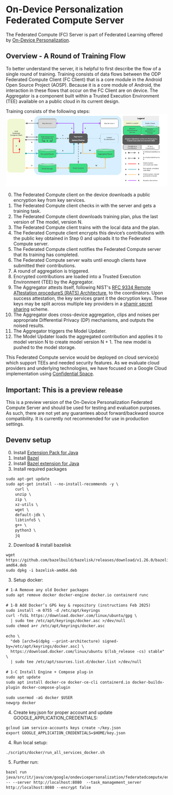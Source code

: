 # On-Device Personalization Federated Compute Server

The Federated Compute (FC) Server is part of Federated Learning offered by [On-Device Personalization](https://developers.google.com/privacy-sandbox/protections/on-device-personalization).

## Overview - A Round of Training Flow
To better understand the server, it is helpful to first describe the flow of a single round of training. Training consists of data flows between the ODP Federated Compute Client (FC Client) that is a core module in the Android Open Source Project (AOSP).  Because it is a core module of Android, the interaction in these flows that occur on the FC Client are on device.  The Aggregator is a component built within a Trusted Execution Environment (TEE) available on a public cloud in its current design.

Training consists of the following steps:
![image](docs/high-level-overview.png)

0. The Federated Compute client on the device downloads a public encryption key from key services.
1. The Federated Compute client checks in with the server and gets a training task.
2. The Federated Compute client downloads training plan, plus the last version of The model, version N.
3. The Federated Compute client trains with the local data and the plan.
4. The Federated Compute client encrypts this device’s contributions with the public key obtained in Step 0 and uploads it to the Federated Compute server.
5. The Federated Compute client notifies the Federated Compute server that its training has completed.
6. The Federated Compute server waits until enough clients have submitted their contributions.
7. A round of aggregation is triggered.
8. Encrypted contributions are loaded into a Trusted Execution Environment (TEE) by the Aggregator.
9. The Aggregator attests itself, following NIST's [RFC 9334 Remote ATtestation procedureS (RATS) Architecture](https://www.rfc-editor.org/rfc/rfc9334), to the coordinators. Upon success attestation, the key services grant it the decryption keys. These keys may be split across multiple key providers in a [shamir secret sharing](https://en.wikipedia.org/wiki/Shamir%27s_secret_sharing) scheme.
10. The Aggregator does cross-device aggregation, clips and noises per appropriate Differential Privacy (DP) mechanisms, and outputs the noised results.
11. The Aggregator triggers the Model Updater.
12. The Model Updater loads the aggregated contribution and applies it to model version N to create model version N + 1. The new model is pushed to the model storage.


This Federated Compute service would be deployed on cloud service(s) which support TEEs and needed security features. As we evaluate cloud providers and underlying technologies, we have focused on a Google Cloud implementation using [Confidential Space](https://cloud.google.com/docs/security/confidential-space).

## Important: This is a preview release
This is a preview version of the On-Device Personalization Federated Compute Server and should be used for testing and evaluation purposes. As such, there are not yet any guarantees about forward/backward source compatibility. It is currently not recommended for use in production settings.

## Devenv setup
0. Install [Extension Pack for Java](https://marketplace.visualstudio.com/items?itemName=vscjava.vscode-java-pack)
0. Install [Bazel](https://marketplace.visualstudio.com/items?itemName=BazelBuild.vscode-bazel)
0. Install [Bazel extension for Java](https://marketplace.visualstudio.com/items?itemName=sfdc.bazel-vscode-java)
1. Install required packages
```
sudo apt-get update
sudo apt-get install --no-install-recommends -y \
    curl \
    unzip \
    zip \
    xz-utils \
    wget \
    default-jdk \
    libtinfo5 \
    g++ \
    python3 \
    jq
```
2. Download & install bazelisk
```
wget https://github.com/bazelbuild/bazelisk/releases/download/v1.26.0/bazelisk-amd64.deb
sudo dpkg -i bazelisk-amd64.deb
```
3. Setup docker:
```
# 1-A Remove any old Docker packages
sudo apt remove docker docker-engine docker.io containerd runc

# 1-B Add Docker’s GPG key & repository (instructions Feb 2025)
sudo install -m 0755 -d /etc/apt/keyrings
curl -fsSL https://download.docker.com/linux/ubuntu/gpg \
  | sudo tee /etc/apt/keyrings/docker.asc >/dev/null
sudo chmod a+r /etc/apt/keyrings/docker.asc

echo \
  "deb [arch=$(dpkg --print-architecture) signed-by=/etc/apt/keyrings/docker.asc] \
  https://download.docker.com/linux/ubuntu $(lsb_release -cs) stable" \
  | sudo tee /etc/apt/sources.list.d/docker.list >/dev/null

# 1-C Install Engine + Compose plug-in
sudo apt update
sudo apt install docker-ce docker-ce-cli containerd.io docker-buildx-plugin docker-compose-plugin

sudo usermod -aG docker $USER
newgrp docker
```
4. Create key.json for proper account and update GOOGLE_APPLICATION_CREDENTIALS:
```
gcloud iam service-accounts keys create ~/key.json
export GOOGLE_APPLICATION_CREDENTIALS=$HOME/key.json
```

4. Run local setup:
```
./scripts/docker/run_all_services_docker.sh
```
5. Further run:
```
bazel run java/src/it/java/com/google/ondevicepersonalization/federatedcompute/endtoendtests:end_to_end_test -- --server http://localhost:8080  --task_management_server http://localhost:8080 --encrypt false
```
